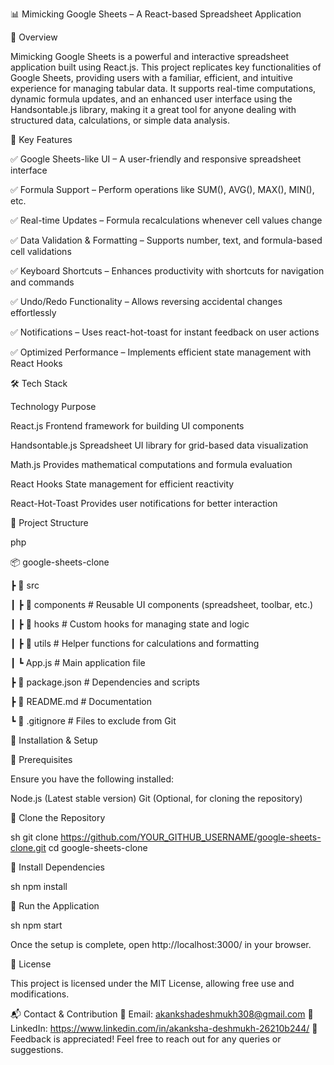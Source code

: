 📊 Mimicking Google Sheets – A React-based Spreadsheet Application

📝 Overview

Mimicking Google Sheets is a powerful and interactive spreadsheet application built using React.js. This project replicates key functionalities of Google Sheets, providing users with a familiar, efficient, and intuitive experience for managing tabular data.
It supports real-time computations, dynamic formula updates, and an enhanced user interface using the Handsontable.js library, making it a great tool for anyone dealing with structured data, calculations, or simple data analysis.

🚀 Key Features

✅ Google Sheets-like UI – A user-friendly and responsive spreadsheet interface

✅ Formula Support – Perform operations like SUM(), AVG(), MAX(), MIN(), etc.

✅ Real-time Updates – Formula recalculations whenever cell values change

✅ Data Validation & Formatting – Supports number, text, and formula-based cell validations

✅ Keyboard Shortcuts – Enhances productivity with shortcuts for navigation and commands

✅ Undo/Redo Functionality – Allows reversing accidental changes effortlessly

✅ Notifications – Uses react-hot-toast for instant feedback on user actions

✅ Optimized Performance – Implements efficient state management with React Hooks


🛠️ Tech Stack

Technology	Purpose

React.js	Frontend framework for building UI components

Handsontable.js	Spreadsheet UI library for grid-based data visualization

Math.js	Provides mathematical computations and formula evaluation

React Hooks	State management for efficient reactivity

React-Hot-Toast	Provides user notifications for better interaction

📂 Project Structure

php

📦 google-sheets-clone

 ┣ 📂 src
 
 ┃ ┣ 📂 components   # Reusable UI components (spreadsheet, toolbar, etc.)
 
 ┃ ┣ 📂 hooks        # Custom hooks for managing state and logic
 
 ┃ ┣ 📂 utils        # Helper functions for calculations and formatting
 
 ┃ ┗ App.js          # Main application file
 
 ┣ 📜 package.json    # Dependencies and scripts
 
 ┣ 📜 README.md       # Documentation
 
 ┗ 📜 .gitignore      # Files to exclude from Git
 

 
🚀 Installation & Setup

🔹 Prerequisites

Ensure you have the following installed:

Node.js (Latest stable version)
Git (Optional, for cloning the repository)

🔹 Clone the Repository

sh
git clone https://github.com/YOUR_GITHUB_USERNAME/google-sheets-clone.git
cd google-sheets-clone

🔹 Install Dependencies

sh
npm install

🔹 Run the Application

sh
npm start


Once the setup is complete, open http://localhost:3000/ in your browser.

📜 License

This project is licensed under the MIT License, allowing free use and modifications.

📬 Contact & Contribution
📧 Email: akankshadeshmukh308@gmail.com
🔗 LinkedIn: https://www.linkedin.com/in/akanksha-deshmukh-26210b244/
💬 Feedback is appreciated! Feel free to reach out for any queries or suggestions.
